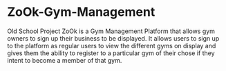 # ZoOk-Gym-Management
Old School Project
ZoOk is a Gym Management Platform that allows gym owners to sign up their business to be displayed. It allows users to sign up to the platform as regular users to view the different gyms on display and gives them the ability to register to a particular gym of their chose if they intent to become a member of that gym.
